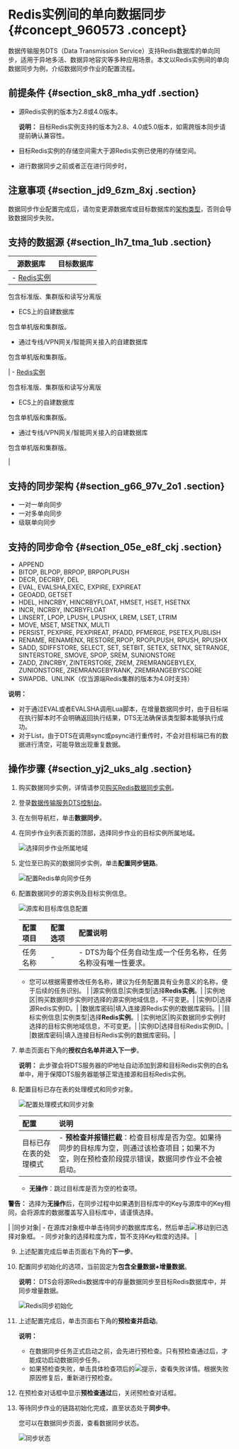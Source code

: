 # Redis实例间的单向数据同步 {#concept_960573 .concept}

数据传输服务DTS（Data Transmission Service）支持Redis数据库的单向同步，适用于异地多活、数据异地容灾等多种应用场景。本文以Redis实例间的单向数据同步为例，介绍数据同步作业的配置流程。

## 前提条件 {#section_sk8_mha_ydf .section}

-   源Redis实例的版本为2.8或4.0版本。

    **说明：** 目标Redis实例支持的版本为2.8、4.0或5.0版本，如需跨版本同步请提前确认兼容性。

-   目标Redis实例的存储空间需大于源Redis实例已使用的存储空间。
-   进行数据同步之前或者正在进行同步时，

## 注意事项 {#section_jd9_6zm_8xj .section}

数据同步作业配置完成后，请勿变更源数据库或目标数据库的[架构类型](https://help.aliyun.com/document_detail/86132.html)，否则会导致数据同步失败。

## 支持的数据源 {#section_lh7_tma_1ub .section}

|源数据库|目标数据库|
|----|-----|
| -   [Redis实例](https://help.aliyun.com/document_detail/26342.html) 

包含标准版、集群版和读写分离版

-   ECS上的自建数据库

包含单机版和集群版。

-   通过专线/VPN网关/智能网关接入的自建数据库

包含单机版和集群版。


 | -   [Redis实例](https://help.aliyun.com/document_detail/26342.html) 

包含标准版、集群版和读写分离版

-   ECS上的自建数据库

包含单机版和集群版。

-   通过专线/VPN网关/智能网关接入的自建数据库

包含单机版和集群版。


 |

## 支持的同步架构 {#section_g66_97v_2o1 .section}

-   一对一单向同步
-   一对多单向同步
-   级联单向同步

## 支持的同步命令 {#section_05e_e8f_ckj .section}

-   APPEND
-   BITOP, BLPOP, BRPOP, BRPOPLPUSH
-   DECR, DECRBY, DEL
-   EVAL, EVALSHA,EXEC, EXPIRE, EXPIREAT
-   GEOADD, GETSET
-   HDEL, HINCRBY, HINCRBYFLOAT, HMSET, HSET, HSETNX
-   INCR, INCRBY, INCRBYFLOAT
-   LINSERT, LPOP, LPUSH, LPUSHX, LREM, LSET, LTRIM
-   MOVE, MSET, MSETNX, MULTI
-   PERSIST, PEXPIRE, PEXPIREAT, PFADD, PFMERGE, PSETEX,PUBLISH
-   RENAME, RENAMENX, RESTORE,RPOP, RPOPLPUSH, RPUSH, RPUSHX
-   SADD, SDIFFSTORE, SELECT, SET, SETBIT, SETEX, SETNX, SETRANGE, SINTERSTORE, SMOVE, SPOP, SREM, SUNIONSTORE
-   ZADD, ZINCRBY, ZINTERSTORE, ZREM, ZREMRANGEBYLEX, ZUNIONSTORE, ZREMRANGEBYRANK, ZREMRANGEBYSCORE
-   SWAPDB、UNLINK（仅当源端Redis集群的版本为4.0时支持）

**说明：** 

-   对于通过EVAL或者EVALSHA调用Lua脚本，在增量数据同步时，由于目标端在执行脚本时不会明确返回执行结果，DTS无法确保该类型脚本能够执行成功。
-   对于List，由于DTS在调用sync或psync进行重传时，不会对目标端已有的数据进行清空，可能导致出现重复数据。

## 操作步骤 {#section_yj2_uks_alg .section}

1.  购买数据同步实例，详情请参见[购买Redis数据同步实例](cn.zh-CN/用户指南/实时同步/Redis数据同步/购买Redis数据同步实例.md#)。
2.  登录[数据传输服务DTS控制台](https://dts.console.aliyun.com/)。
3.  在左侧导航栏，单击**数据同步**。
4.  在同步作业列表页面的顶部，选择同步作业的目标实例所属地域。

    ![选择同步作业所属地域](http://static-aliyun-doc.oss-cn-hangzhou.aliyuncs.com/assets/img/776198/156350653950604_zh-CN.png)

5.  定位至已购买的数据同步实例，单击**配置同步链路**。

    ![配置Redis单向同步任务](http://static-aliyun-doc.oss-cn-hangzhou.aliyuncs.com/assets/img/190476/156350653946323_zh-CN.png)

6.  配置数据同步的源实例及目标实例信息。

    ![源库和目标库信息配置](http://static-aliyun-doc.oss-cn-hangzhou.aliyuncs.com/assets/img/776198/156350653950605_zh-CN.png)

    |配置项目|配置选项|配置说明|
    |:---|:---|:---|
    |任务名称|-|     -   DTS为每个任务自动生成一个任务名称，任务名称没有唯一性要求。
    -   您可以根据需要修改任务名称，建议为任务配置具有业务意义的名称，便于后续的任务识别。
 |
    |源实例信息|实例类型|选择**Redis实例**。|
    |实例地区|购买数据同步实例时选择的源实例地域信息，不可变更。|
    |实例ID|选择源Redis实例ID。|
    |数据库密码|填入连接源Redis实例的数据库密码。|
    |目标实例信息|实例类型|选择**Redis实例**。|
    |实例地区|购买数据同步实例时选择的目标实例地域信息，不可变更。|
    |实例ID|选择目标Redis实例ID。|
    |数据库密码|填入连接目标Redis实例的数据库密码。|

7.  单击页面右下角的**授权白名单并进入下一步**。

    **说明：** 此步骤会将DTS服务器的IP地址自动添加到源和目标Redis实例的白名单中，用于保障DTS服务器能够正常连接源和目标Redis实例。

8.  配置目标已存在表的处理模式和同步对象。

    ![配置处理模式和同步对象](http://static-aliyun-doc.oss-cn-hangzhou.aliyuncs.com/assets/img/776198/156350654050649_zh-CN.png)

    |配置|说明|
    |:-|:-|
    |目标已存在表的处理模式|     -   **预检查并报错拦截**：检查目标库是否为空。如果待同步的目标库为空，则通过该检查项目；如果不为空，则在预检查阶段提示错误，数据同步作业不会被启动。
    -   **无操作**：跳过目标库是否为空的检查项。

**警告：** 选择为**无操作**后，在同步过程中如果遇到目标库中的Key与源库中的Key相同，会将源库的数据覆盖写入目标库中，请谨慎选择。

 |
    |同步对象|     -   在源库对象框中单击待同步的数据库库名，然后单击![](http://static-aliyun-doc.oss-cn-hangzhou.aliyuncs.com/assets/img/79929/156350654040698_zh-CN.png)移动到已选择对象框。
    -   同步对象的选择粒度为库，暂不支持Key粒度的选择。
 |

9.  上述配置完成后单击页面右下角的**下一步**。
10. 配置同步初始化的选项，当前固定为**包含全量数据+增量数据**。

    **说明：** DTS会将源Redis数据库中的存量数据同步至目标Redis数据库中，并同步增量数据。

    ![Redis同步初始化](http://static-aliyun-doc.oss-cn-hangzhou.aliyuncs.com/assets/img/776198/156350654050606_zh-CN.png)

11. 上述配置完成后，单击页面右下角的**预检查并启动**。

    **说明：** 

    -   在数据同步任务正式启动之前，会先进行预检查。只有预检查通过后，才能成功启动数据同步任务。
    -   如果预检查失败，单击具体检查项后的![提示](http://static-aliyun-doc.oss-cn-hangzhou.aliyuncs.com/assets/img/17095/156350654047468_zh-CN.png)，查看失败详情。根据失败原因修复后，重新进行预检查。
12. 在预检查对话框中显示**预检查通过**后，关闭预检查对话框。
13. 等待同步作业的链路初始化完成，直至状态处于**同步中**。

    您可以在数据同步页面，查看数据同步状态。

    ![同步状态](http://static-aliyun-doc.oss-cn-hangzhou.aliyuncs.com/assets/img/190895/156350654046419_zh-CN.png)


